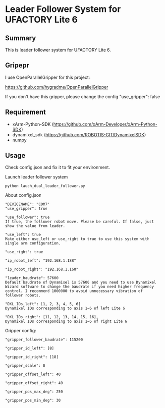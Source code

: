 # Leader Follower System for UFACTORY Lite 6

## Summary
This is leader follower system for UFACTORY Lite 6.

## Gripepr
I use OpenParallelGripper for this project:

https://github.com/hygradme/OpenParallelGripper

If you don't have this gripper, please change the config
"use_gripper": false

## Requirement
- xArm-Python-SDK (https://github.com/xArm-Developer/xArm-Python-SDK)
- dynamixel_sdk (https://github.com/ROBOTIS-GIT/DynamixelSDK)
- numpy

## Usage
Check config.json and fix it to fit your environment.

Launch leader follower system
```
python lauch_dual_leader_follower.py

```

About config.json

    "DEVICENAME": "COM7"
    "use_gripper": true

    "use_follower": true
    If true, the follower robot move. Please be careful. If false, just show the value from leader.

    "use_left": true
    Make either use_left or use_right to true to use this system with single arm configuration.

    "use_right": true

    "ip_robot_left": "192.168.1.188"

    "ip_robot_right": "192.168.1.160"

    "leader_baudrate": 57600
    Default baudrate of Dynamixel is 57600 and you need to use Dynamixel Wizard software to change the baudrate if you need higher frequency control. I recommend 1000000 to avoid unnecessary vibration of follower robots.

    "DXL_IDs_left": [1, 2, 3, 4, 5, 6]
    Dynamixel IDs corresponding to axis 1~6 of left Lite 6

    "DXL_IDs_right": [11, 12, 13, 14, 15, 16],
    Dynamixel IDs corresponding to axis 1~6 of right Lite 6

Gripper config:

    "gripper_follower_baudrate": 115200

    "gripper_id_left": [8]

    "gripper_id_right": [18]

    "gripper_scale": 8

    "gripper_offset_left": 40

    "gripper_offset_right": 40

    "gripper_pos_max_deg": 250

    "gripper_pos_min_deg": 30



